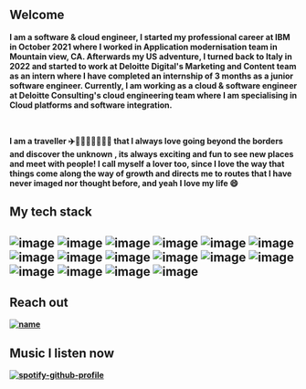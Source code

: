 <html>
<body>
 
 <h2>  Welcome</h2> 

 <p/>
<strong/>
 I am a software & cloud engineer, I started my professional career at IBM in October 2021 where I worked in Application modernisation team in Mountain view, CA. Afterwards my US adventure, I turned back to Italy in 2022 and started to work at Deloitte Digital's Marketing and Content team as an intern where I have completed an internship of 3 months as a junior software engineer. Currently, I am working as a cloud & software engineer at Deloitte Consulting's cloud engineering team where I am specialising in Cloud platforms and software integration.



​

I am a traveller ✈️🏴󠁧󠁢󠁥󠁮󠁧󠁿🇮🇹🇨🇭🇩🇪 that I always love going beyond the borders and discover the unknown , its always exciting and fun to see new places and meet with people! I call myself a lover too, since I love the way that things come along the way of growth and directs me to routes that I have never imaged nor thought before, and yeah I love my life 😄
 
 <h2> My tech stack </h2>
 
 
<h2> 
 
![image](https://img.shields.io/badge/Node.js-339933?style=for-the-badge&logo=nodedotjs&logoColor=white)
![image](https://img.shields.io/badge/Express.js-000000?style=for-the-badge&logo=express&logoColor=white)
![image](https://img.shields.io/badge/Spring_Boot-F2F4F9?style=for-the-badge&logo=spring-boot)
![image](https://img.shields.io/badge/Amazon_AWS-FF9900?style=for-the-badge&logo=amazonaws&logoColor=white)
![image](https://img.shields.io/badge/Amazon%20DynamoDB-4053D6?style=for-the-badge&logo=Amazon%20DynamoDB&logoColor=white)
![image](https://img.shields.io/badge/MongoDB-4EA94B?style=for-the-badge&logo=mongodb&logoColor=white)
![image](	https://img.shields.io/badge/Jira-0052CC?style=for-the-badge&logo=Jira&logoColor=white)
![image](https://img.shields.io/badge/microsoft%20azure-0089D6?style=for-the-badge&logo=microsoft-azure&logoColor=white)
![image](https://img.shields.io/badge/Docker-2CA5E0?style=for-the-badge&logo=docker&logoColor=white)
![image](https://img.shields.io/badge/kubernetes-326ce5.svg?&style=for-the-badge&logo=kubernetes&logoColor=white)
![image](https://img.shields.io/badge/MySQL-005C84?style=for-the-badge&logo=mysql&logoColor=white)
![image](https://img.shields.io/badge/PostgreSQL-316192?style=for-the-badge&logo=postgresql&logoColor=white)
![image](https://img.shields.io/badge/Git-F05032?style=for-the-badge&logo=git&logoColor=white)
![image](https://img.shields.io/badge/Shell_Script-121011?style=for-the-badge&logo=gnu-bash&logoColor=white)
![image](https://img.shields.io/badge/gitlab%20ci-%23181717.svg?style=for-the-badge&logo=gitlab&logoColor=white)
![image](https://img.shields.io/badge/apache_maven-C71A36?style=for-the-badge&logo=apachemaven&logoColor=white)
 
 </h2>
 
  
 <h2> Reach out   </h2>
 
   [![name](https://img.shields.io/badge/LinkedIn-0077B5?style=for-the-badge&logo=linkedin&logoColor=white)](https://www.linkedin.com/in/berkdelibalta/)
   
 
 <h2> Music I listen now </h2>
 
[![spotify-github-profile](https://spotify-github-profile.vercel.app/api/view?uid=31iauc34hgi4qjwu3xkhgjqs34xm&cover_image=true&theme=default&bar_color=53b14f&bar_color_cover=true)](https://spotify-github-profile.vercel.app/api/view?uid=31iauc34hgi4qjwu3xkhgjqs34xm&redirect=true)
 
<!---
BerkDelibalta/BerkDelibalta is a ✨ special ✨ repository because its `README.md` (this file) appears on your GitHub profile.
You can click the Preview link to take a look at your changes.
--->
 
</body>
</html>
